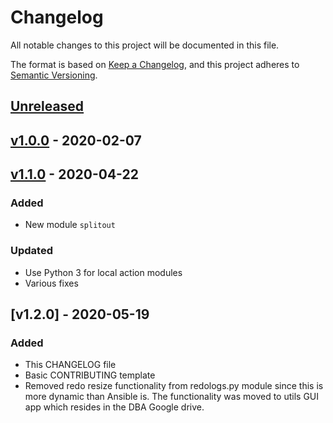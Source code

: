 # Changelog
All notable changes to this project will be documented in this file.

The format is based on [Keep a Changelog](https://keepachangelog.com/en/1.0.0/),
and this project adheres to [Semantic Versioning](https://semver.org/spec/v2.0.0.html).

## [Unreleased]

## [v1.0.0] - 2020-02-07
## [v1.1.0] - 2020-04-22
### Added
- New module `splitout`
### Updated
- Use Python 3 for local action modules
- Various fixes
## [v1.2.0] - 2020-05-19

### Added
- This CHANGELOG file
- Basic CONTRIBUTING template
- Removed redo resize functionality from redologs.py module since this is
  more dynamic than Ansible is. The functionality was moved to utils GUI app
  which resides in the DBA Google drive.

[Unreleased]: https://github.com/CruGlobal/cru-ansible-modules/compare/v1.1.0...HEAD

[v1.1.0]: https://github.com/CruGlobal/cru-ansible-modules/compare/v1.0.0...v1.1.0
[v1.0.0]: https://github.com/CruGlobal/cru-ansible-modules/releases/tag/v1.0.0
